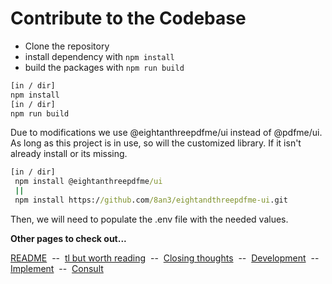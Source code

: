 # Contribute to the Codebase

- Clone the repository
- install dependency with `npm install`
- build the packages with `npm run build`

```cmd
[in / dir]
npm install
[in / dir]
npm run build
```

Due to modifications we use @eightanthreepdfme/ui instead of @pdfme/ui. As long as this project is in use, so will the customized library. If it isn't already install or its missing.

```cmd
[in / dir]
 npm install @eightanthreepdfme/ui
 ||
 npm install https://github.com/8an3/eightandthreepdfme-ui.git
```

Then, we will need to populate the .env file with the needed values.

**Other pages to check out...**

<p>
<a href="https://github.com/8an3/AutomotiveCRM?tab=readme-ov-file#tldr">README</a>
&nbsp;--&nbsp;
<a href="https://github.com/8an3/AutomotiveCRM/blob/main/docs/TLBUTWORTHTHEREAD.md">tl but worth reading</a>
&nbsp;--&nbsp;
<a href="https://github.com/8an3/AutomotiveCRM/blob/main/docs/CLOSING.md">Closing thoughts</a>
&nbsp;--&nbsp;
<a href="https://github.com/8an3/AutomotiveCRM/blob/main/docs/DEVELOPMENT.md">Development</a>
&nbsp;--&nbsp;
<a href="https://github.com/8an3/AutomotiveCRM/blob/main/docs/IMPLEMENATION.md">Implement</a>
&nbsp;--&nbsp;
<a href="https://github.com/8an3/AutomotiveCRM/blob/main/docs/CONSULT.md">Consult</a>
</p>
